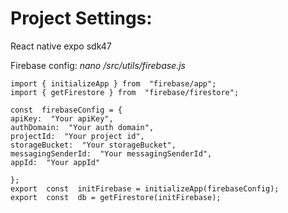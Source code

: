 # Project Settings:

React native expo sdk47

Firebase config:
_nano /src/utils/firebase.js_

```
import { initializeApp } from  "firebase/app";
import { getFirestore } from  "firebase/firestore";

const  firebaseConfig = {
apiKey:  "Your apiKey",
authDomain:  "Your auth domain",
projectId:  "Your project id",
storageBucket:  "Your storageBucket",
messagingSenderId:  "Your messagingSenderId",
appId:  "Your appId"

};
export  const  initFirebase = initializeApp(firebaseConfig);
export  const  db = getFirestore(initFirebase);
```
